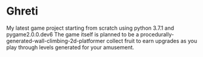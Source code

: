 # Ghreti
My latest game project starting from scratch using python 3.7.1 and pygame2.0.0.dev6
The game itself is planned to be a procedurally-generated-wall-climbing-2d-platformer
collect fruit to earn upgrades as you play through levels generated for your amusement.
